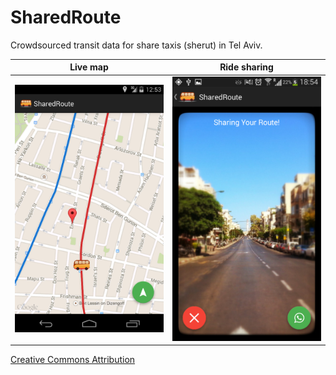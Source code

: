# SharedRoute 
Crowdsourced transit data for share taxis (sherut) in Tel Aviv.

Live map                   |  Ride sharing
:-------------------------:|:-------------------------:
![](https://raw.githubusercontent.com/idoco/shared-route/master/Screenshot_live_map.png) |  ![](https://raw.githubusercontent.com/idoco/shared-route/master/Screenshot_share-ride.png)

[Creative Commons Attribution](http://creativecommons.org/licenses/by/3.0/)
